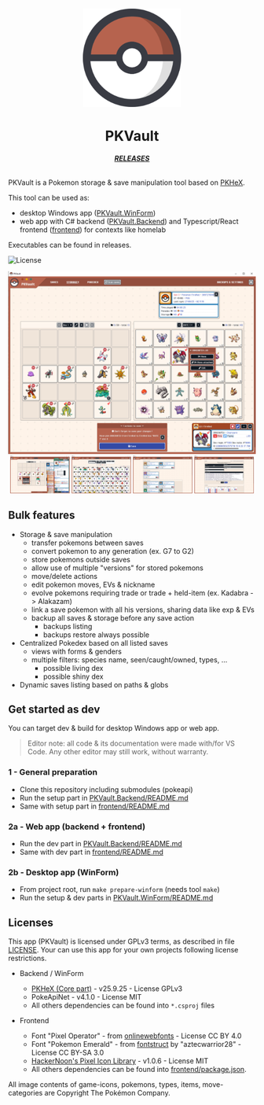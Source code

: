 <p align="center">
    <img height="200" src="frontend\public\logo.svg" alt="PKVault logo" />
</p>

<h1 align="center">PKVault</h1>

<h6 align="center">
    <a href="https://github.com/Chnapy/PKVault/releases"><b>RELEASES</b></a>
</h6>

PKVault is a Pokemon storage & save manipulation tool based on [PKHeX](https://github.com/kwsch/PKHeX).

This tool can be used as:

- desktop Windows app ([PKVault.WinForm](./PKVault.WinForm))
- web app with C# backend ([PKVault.Backend](./PKVault.Backend)) and Typescript/React frontend ([frontend](./frontend)) for contexts like homelab

Executables can be found in releases.

![License](https://img.shields.io/badge/License-GPLv3-blue.svg)

<p align="center">
    <img src="img/snap_1.png" alt="PKVault snapshot 1" />
    <img src="img/snap_2.png" alt="PKVault snapshot 2" style="display: inline-block; width: 24%" />
    <img src="img/snap_3.png" alt="PKVault snapshot 3" style="display: inline-block; width: 24%" />
    <img src="img/snap_4.png" alt="PKVault snapshot 4" style="display: inline-block; width: 24%" />
    <img src="img/snap_5.png" alt="PKVault snapshot 5" style="display: inline-block; width: 24%" />
</p>

## Bulk features

- Storage & save manipulation
  - transfer pokemons between saves
  - convert pokemon to any generation (ex. G7 to G2)
  - store pokemons outside saves
  - allow use of multiple "versions" for stored pokemons
  - move/delete actions
  - edit pokemon moves, EVs & nickname
  - evolve pokemons requiring trade or trade + held-item (ex. Kadabra -> Alakazam)
  - link a save pokemon with all his versions, sharing data like exp & EVs
  - backup all saves & storage before any save action
    - backups listing
    - backups restore always possible
- Centralized Pokedex based on all listed saves
  - views with forms & genders
  - multiple filters: species name, seen/caught/owned, types, ...
    - possible living dex
    - possible shiny dex
- Dynamic saves listing based on paths & globs

## Get started as dev

You can target dev & build for desktop Windows app or web app.

> Editor note: all code & its documentation were made with/for VS Code. Any other editor may still work, without warranty.

### 1 - General preparation

- Clone this repository including submodules (pokeapi)
- Run the setup part in [PKVault.Backend/README.md](./PKVault.Backend/README.md#setup)
- Same with setup part in [frontend/README.md](./frontend/README.md#setup)

### 2a - Web app (backend + frontend)

- Run the dev part in [PKVault.Backend/README.md](./PKVault.Backend/README.md#dev)
- Same with dev part in [frontend/README.md](./frontend/README.md#dev)

### 2b - Desktop app (WinForm)

- From project root, run `make prepare-winform` (needs tool `make`)
- Run the setup & dev parts in [PKVault.WinForm/README.md](./PKVault.WinForm/README.md)

## Licenses

This app (PKVault) is licensed under GPLv3 terms, as described in file [LICENSE](./LICENSE).
Your can use this app for your own projects following license restrictions.

- Backend / WinForm

  - [PKHeX (Core part)](https://github.com/kwsch/PKHeX/tree/master/PKHeX.Core) - v25.9.25 - License GPLv3
  - PokeApiNet - v4.1.0 - License MIT
  - All others dependencies can be found into `*.csproj` files

- Frontend

  - Font "Pixel Operator" - from [onlinewebfonts](http://www.onlinewebfonts.com) - License CC BY 4.0
  - Font "Pokemon Emerald" - from [fontstruct](https://fontstruct.com/fontstructions/show/1975556) by "aztecwarrior28" - License CC BY-SA 3.0
  - [HackerNoon's Pixel Icon Library](https://github.com/hackernoon/pixel-icon-library) - v1.0.6 - License MIT
  - All others dependencies can be found into [frontend/package.json](./frontend/package.json).

All image contents of game-icons, pokemons, types, items, move-categories are Copyright The Pokémon Company.
